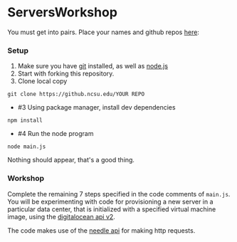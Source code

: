ServersWorkshop
===============

You must get into pairs.  Place your names  and github repos [here](https://docs.google.com/spreadsheets/d/1y_9WYfoBJqkUF93yonDE8payQnEwrIrGxlrIWOWSv-U/edit#gid=0):

### Setup

1. Make sure you have [git](http://git-scm.com/) installed, as well as [node.js](http://nodejs.org/)
2. Start with forking this repository.
3. Clone local copy 

`git clone https://github.ncsu.edu/YOUR REPO`

* \#3 Using package manager, install dev dependencies

`npm install`

* \#4 Run the node program

`node main.js`

Nothing should appear, that's a good thing.

### Workshop

Complete the remaining 7 steps specified in the code comments of `main.js`.
You will be experimenting with code for provisioning a new server in a particular data center, that is initialized with a specified virtual machine image, using the [digitalocean api v2](https://developers.digitalocean.com/v2/).

The code makes use of the [needle api](https://github.com/tomas/needle#needle) for making http requests.

